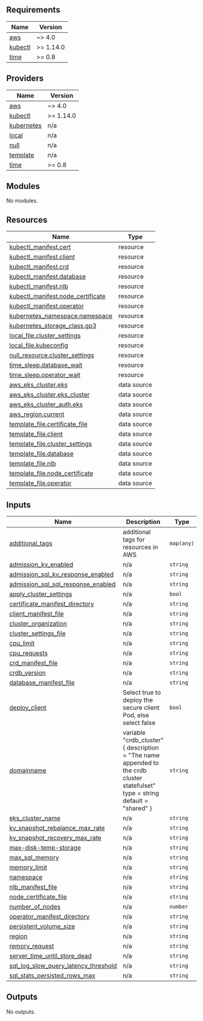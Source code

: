 ## Requirements

| Name | Version |
|------|---------|
| <a name="requirement_aws"></a> [aws](#requirement\_aws) | ~> 4.0 |
| <a name="requirement_kubectl"></a> [kubectl](#requirement\_kubectl) | >= 1.14.0 |
| <a name="requirement_time"></a> [time](#requirement\_time) | >= 0.8 |

## Providers

| Name | Version |
|------|---------|
| <a name="provider_aws"></a> [aws](#provider\_aws) | ~> 4.0 |
| <a name="provider_kubectl"></a> [kubectl](#provider\_kubectl) | >= 1.14.0 |
| <a name="provider_kubernetes"></a> [kubernetes](#provider\_kubernetes) | n/a |
| <a name="provider_local"></a> [local](#provider\_local) | n/a |
| <a name="provider_null"></a> [null](#provider\_null) | n/a |
| <a name="provider_template"></a> [template](#provider\_template) | n/a |
| <a name="provider_time"></a> [time](#provider\_time) | >= 0.8 |

## Modules

No modules.

## Resources

| Name | Type |
|------|------|
| [kubectl_manifest.cert](https://registry.terraform.io/providers/gavinbunney/kubectl/latest/docs/resources/manifest) | resource |
| [kubectl_manifest.client](https://registry.terraform.io/providers/gavinbunney/kubectl/latest/docs/resources/manifest) | resource |
| [kubectl_manifest.crd](https://registry.terraform.io/providers/gavinbunney/kubectl/latest/docs/resources/manifest) | resource |
| [kubectl_manifest.database](https://registry.terraform.io/providers/gavinbunney/kubectl/latest/docs/resources/manifest) | resource |
| [kubectl_manifest.nlb](https://registry.terraform.io/providers/gavinbunney/kubectl/latest/docs/resources/manifest) | resource |
| [kubectl_manifest.node_certificate](https://registry.terraform.io/providers/gavinbunney/kubectl/latest/docs/resources/manifest) | resource |
| [kubectl_manifest.operator](https://registry.terraform.io/providers/gavinbunney/kubectl/latest/docs/resources/manifest) | resource |
| [kubernetes_namespace.namespace](https://registry.terraform.io/providers/hashicorp/kubernetes/latest/docs/resources/namespace) | resource |
| [kubernetes_storage_class.gp3](https://registry.terraform.io/providers/hashicorp/kubernetes/latest/docs/resources/storage_class) | resource |
| [local_file.cluster_settings](https://registry.terraform.io/providers/hashicorp/local/latest/docs/resources/file) | resource |
| [local_file.kubeconfig](https://registry.terraform.io/providers/hashicorp/local/latest/docs/resources/file) | resource |
| [null_resource.cluster_settings](https://registry.terraform.io/providers/hashicorp/null/latest/docs/resources/resource) | resource |
| [time_sleep.database_wait](https://registry.terraform.io/providers/hashicorp/time/latest/docs/resources/sleep) | resource |
| [time_sleep.operator_wait](https://registry.terraform.io/providers/hashicorp/time/latest/docs/resources/sleep) | resource |
| [aws_eks_cluster.eks](https://registry.terraform.io/providers/hashicorp/aws/latest/docs/data-sources/eks_cluster) | data source |
| [aws_eks_cluster.eks_cluster](https://registry.terraform.io/providers/hashicorp/aws/latest/docs/data-sources/eks_cluster) | data source |
| [aws_eks_cluster_auth.eks](https://registry.terraform.io/providers/hashicorp/aws/latest/docs/data-sources/eks_cluster_auth) | data source |
| [aws_region.current](https://registry.terraform.io/providers/hashicorp/aws/latest/docs/data-sources/region) | data source |
| [template_file.certificate_file](https://registry.terraform.io/providers/hashicorp/template/latest/docs/data-sources/file) | data source |
| [template_file.client](https://registry.terraform.io/providers/hashicorp/template/latest/docs/data-sources/file) | data source |
| [template_file.cluster_settings](https://registry.terraform.io/providers/hashicorp/template/latest/docs/data-sources/file) | data source |
| [template_file.database](https://registry.terraform.io/providers/hashicorp/template/latest/docs/data-sources/file) | data source |
| [template_file.nlb](https://registry.terraform.io/providers/hashicorp/template/latest/docs/data-sources/file) | data source |
| [template_file.node_certificate](https://registry.terraform.io/providers/hashicorp/template/latest/docs/data-sources/file) | data source |
| [template_file.operator](https://registry.terraform.io/providers/hashicorp/template/latest/docs/data-sources/file) | data source |

## Inputs

| Name | Description | Type | Default | Required |
|------|-------------|------|---------|:--------:|
| <a name="input_additional_tags"></a> [additional\_tags](#input\_additional\_tags) | additional tags for resources in AWS | `map(any)` | n/a | yes |
| <a name="input_admission_kv_enabled"></a> [admission\_kv\_enabled](#input\_admission\_kv\_enabled) | n/a | `string` | `"false"` | no |
| <a name="input_admission_sql_kv_response_enabled"></a> [admission\_sql\_kv\_response\_enabled](#input\_admission\_sql\_kv\_response\_enabled) | n/a | `string` | `"false"` | no |       
| <a name="input_admission_sql_sql_response_enabled"></a> [admission\_sql\_sql\_response\_enabled](#input\_admission\_sql\_sql\_response\_enabled) | n/a | `string` | `"false"` | no |    
| <a name="input_apply_cluster_settings"></a> [apply\_cluster\_settings](#input\_apply\_cluster\_settings) | n/a | `bool` | `false` | no |
| <a name="input_certificate_manifest_directory"></a> [certificate\_manifest\_directory](#input\_certificate\_manifest\_directory) | n/a | `string` | `""` | no |
| <a name="input_client_manifest_file"></a> [client\_manifest\_file](#input\_client\_manifest\_file) | n/a | `string` | `""` | no |
| <a name="input_cluster_organization"></a> [cluster\_organization](#input\_cluster\_organization) | n/a | `string` | `"apg_data_delivery"` | no |
| <a name="input_cluster_settings_file"></a> [cluster\_settings\_file](#input\_cluster\_settings\_file) | n/a | `string` | `""` | no |
| <a name="input_cpu_limit"></a> [cpu\_limit](#input\_cpu\_limit) | n/a | `string` | `"1"` | no |
| <a name="input_cpu_requests"></a> [cpu\_requests](#input\_cpu\_requests) | n/a | `string` | `"560m"` | no |
| <a name="input_crd_manifest_file"></a> [crd\_manifest\_file](#input\_crd\_manifest\_file) | n/a | `string` | `""` | no |
| <a name="input_crdb_version"></a> [crdb\_version](#input\_crdb\_version) | n/a | `string` | `"v22.2.2"` | no |
| <a name="input_database_manifest_file"></a> [database\_manifest\_file](#input\_database\_manifest\_file) | n/a | `string` | `""` | no |
| <a name="input_deploy_client"></a> [deploy\_client](#input\_deploy\_client) | Select true to deploy the secure client Pod, else select false | `bool` | `true` | no |
| <a name="input_domainname"></a> [domainname](#input\_domainname) | variable "crdb\_cluster" { description = "The name appended to the crdb cluster statefulset" type        = string default     = "shared" } | `string` | `"cloud.aws.apgsecurity.com"` | no |
| <a name="input_eks_cluster_name"></a> [eks\_cluster\_name](#input\_eks\_cluster\_name) | n/a | `string` | `""` | no |
| <a name="input_kv_snapshot_rebalance_max_rate"></a> [kv\_snapshot\_rebalance\_max\_rate](#input\_kv\_snapshot\_rebalance\_max\_rate) | n/a | `string` | `"64 MiB"` | no |
| <a name="input_kv_snapshot_recovery_max_rate"></a> [kv\_snapshot\_recovery\_max\_rate](#input\_kv\_snapshot\_recovery\_max\_rate) | n/a | `string` | `"64 MiB"` | no |
| <a name="input_max-disk-temp-storage"></a> [max-disk-temp-storage](#input\_max-disk-temp-storage) | n/a | `string` | `"32GiB"` | no |
| <a name="input_max_sql_memory"></a> [max\_sql\_memory](#input\_max\_sql\_memory) | n/a | `string` | `"18%"` | no |
| <a name="input_memory_limit"></a> [memory\_limit](#input\_memory\_limit) | n/a | `string` | `"3Gi"` | no |
| <a name="input_namespace"></a> [namespace](#input\_namespace) | n/a | `string` | `""` | no |
| <a name="input_nlb_manifest_file"></a> [nlb\_manifest\_file](#input\_nlb\_manifest\_file) | n/a | `string` | `""` | no |
| <a name="input_node_certificate_file"></a> [node\_certificate\_file](#input\_node\_certificate\_file) | n/a | `string` | `""` | no |
| <a name="input_number_of_nodes"></a> [number\_of\_nodes](#input\_number\_of\_nodes) | n/a | `number` | `3` | no |
| <a name="input_operator_manifest_directory"></a> [operator\_manifest\_directory](#input\_operator\_manifest\_directory) | n/a | `string` | `""` | no |
| <a name="input_persistent_volume_size"></a> [persistent\_volume\_size](#input\_persistent\_volume\_size) | n/a | `string` | `"60Gi"` | no |
| <a name="input_region"></a> [region](#input\_region) | n/a | `string` | `"us-east-1"` | no |
| <a name="input_remory_request"></a> [remory\_request](#input\_remory\_request) | n/a | `string` | `"2Gi"` | no |
| <a name="input_server_time_until_store_dead"></a> [server\_time\_until\_store\_dead](#input\_server\_time\_until\_store\_dead) | n/a | `string` | `"10m0s"` | no |
| <a name="input_sql_log_slow_query_latency_threshold"></a> [sql\_log\_slow\_query\_latency\_threshold](#input\_sql\_log\_slow\_query\_latency\_threshold) | n/a | `string` | `"10s"` | no |
| <a name="input_sql_stats_persisted_rows_max"></a> [sql\_stats\_persisted\_rows\_max](#input\_sql\_stats\_persisted\_rows\_max) | n/a | `string` | `"2000"` | no |

## Outputs

No outputs.

